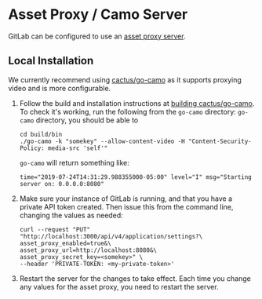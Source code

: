 # Asset Proxy / Camo Server

GitLab can be configured to use an [asset proxy server](https://docs.gitlab.com/ee/security/asset_proxy).

## Local Installation

We currently recommend using [cactus/go-camo](https://github.com/cactus/go-camo#how-it-works) as it supports proxying video and is more configurable.

1. Follow the build and installation instructions at
   [building cactus/go-camo](https://github.com/cactus/go-camo#building). To check it's
   working, run the following from the `go-camo` directory:
   `go-camo` directory, you should be able to

   ```shell
   cd build/bin
   ./go-camo -k "somekey" --allow-content-video -H "Content-Security-Policy: media-src 'self'"
   ```

   `go-camo` will return something like:

   ```shell
   time="2019-07-24T14:31:29.988355000-05:00" level="I" msg="Starting server on: 0.0.0.0:8080"
   ```

1. Make sure your instance of GitLab is running, and that you have a private API token created.
   Then issue this from the command line, changing the values as needed:

    ```shell
    curl --request "PUT" "http://localhost:3000/api/v4/application/settings?\
    asset_proxy_enabled=true&\
    asset_proxy_url=http://localhost:8080&\
    asset_proxy_secret_key=<somekey>" \
    --header 'PRIVATE-TOKEN: <my-private-token>'
    ```

1. Restart the server for the changes to take effect. Each time you change
   any values for the asset proxy, you need to restart the server.
